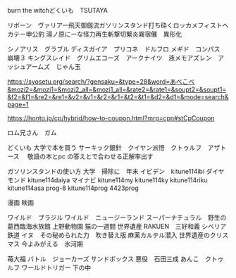burn the witchどくいも　TSUTAYA

リボーン　ヴァリアー飛天御劔流ガソリンスタンド打ち砕くロッカメフィストヘカテー申公豹
湯ノ原にーな怪力再生斬撃切繋炎霧宿儺　異形化



シノアリス　グラブル
ディスガイア　プリコネ　ドルフロ
メギド　コンパス　崩壊３
キングスレイド　グリムエコーズ　アークナイツ　液メモアズレン　アッシュアームズ　じゃん玉

https://syosetu.org/search/?gensaku=&type=28&word=あべこべ&mozi2=&mozi1=&mozi2_all=&mozi1_all=&rate2=&rate1=&soupt2=&soupt1=&f2=&f1=&re2=&re1=&v2=&v1=&r2=&r1=&t2=&t1=&d2=&d1=&mode=search&page=1

https://honto.jp/cp/hybrid/how-to-coupon.html?mrp=cpn#stCpCoupon

ロム兄さん　ガム　

どくいも  大学で本を買う
サーキック銀針　クイヤン派悟　クトゥルフ　アザトース　 敬語の本とpc の答えとで合わせる正解率出す

ガソリンスタンドの使い方 大学　掃除に　年末
イビデン　kitune114ibi ダイヤモンド kitune114daiya マイナビ kitune114my kitune114ky kitune114riku kitune114asa
prog-8 kitune114prog 4423prog

漫画 映画

ワイルド　ブラジル
ワイルド　ニュージーランド
スーパーナチュラル　野生の
葛西臨海水族館
上野動物園
猫の一週間
世界遺産
RAKUEN　三好和義
シベリア鉄道
イヌ　その秘められた力　吹き替え版
麻薬カルテル潜入
世界遺産のクリスマス
今よみがえる　氷河期


苺大福
バトル　ジョーカーズ
サンドボックス
悪役　石田三成
あんこ　クトゥルフ
ワールドトリガー
下の中
